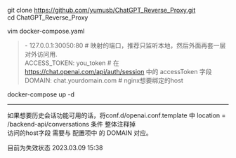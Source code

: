 git clone https://github.com/yumusb/ChatGPT_Reverse_Proxy.git  
cd ChatGPT_Reverse_Proxy  

vim docker-compose.yaml  

>\- 127.0.0.1:30050:80  # 映射的端口，推荐只监听本地，然后外面再套一层对外访问用.  
  ACCESS_TOKEN: you_token # 在 https://chat.openai.com/api/auth/session 中的 accessToken 字段   
  DOMAIN: chat.yourdomain.com # nginx想要绑定的host  


docker-compose up -d  


---
如果想要历史会话功能可用的话，将conf.d/openai.conf.template 中 location = /backend-api/conversations  条件 整体注释掉  
访问的host字段 需要与 配置项中 的 DOMAIN 对应。  

目前为失效状态 2023.03.09 15:38 

